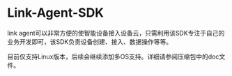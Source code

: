 # Link-Agent-SDK
link agent可以非常方便的使智能设备接入设备云，只需利用该SDK专注于自己的业务开发即可，该SDK负责设备创建、接入、数据操作等等。

目前仅支持Linux版本，后续会继续添加多OS支持。详细请参阅压缩包中的doc文件。

